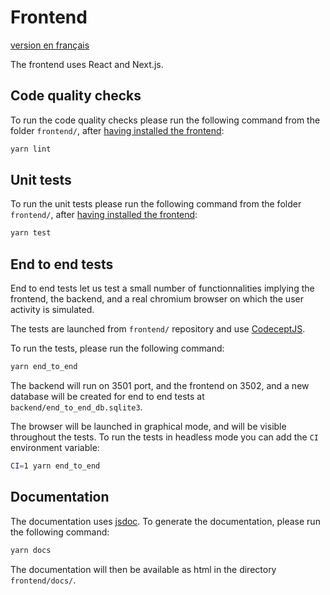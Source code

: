 # Frontend

[version en français](README.md)

The frontend uses React and Next.js.

## Code quality checks

To run the code quality checks please run the following command from the folder `frontend/`, after [having installed the frontend](../README_en.md#frontend):

```bash
yarn lint
```

## Unit tests

To run the unit tests please run the following command from the folder `frontend/`, after [having installed the frontend](../README_en.md#frontend):

```bash
yarn test
```

## End to end tests

End to end tests let us test a small number of functionnalities implying the frontend, the backend, and a real chromium browser on which the user activity is simulated.

The tests are launched from `frontend/` repository and use [CodeceptJS](https://codecept.io/).

To run the tests, please run the following command:

```bash
yarn end_to_end
```

The backend will run on 3501 port, and the frontend on 3502, and a new database will be created for end to end tests at `backend/end_to_end_db.sqlite3`.

The browser will be launched in graphical mode, and will be visible throughout the tests. To run the tests in headless mode you can add the `CI` environment variable:

```bash
CI=1 yarn end_to_end
```

## Documentation

The documentation uses [jsdoc](https://github.com/jsdoc/jsdoc).
To generate the documentation, please run the following command:

```bash
yarn docs
```

The documentation will then be available as html in the directory `frontend/docs/`.
